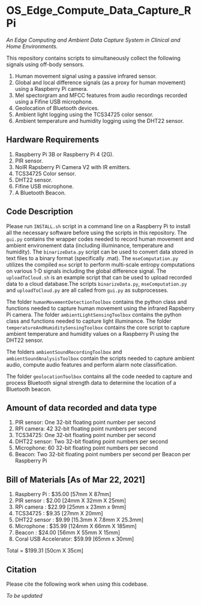 # OS_Edge_Compute_Data_Capture_RPi
*An Edge Computing and Ambient Data Capture System in Clinical and Home Environments.*

This repository contains scripts to simultaneously collect the following signals using off-body sensors.
1. Human movement signal using a passive infrared sensor.
2. Global and local difference signals (as a proxy for human movement) using a Raspberry Pi camera.
3. Mel spectorgram and MFCC features from audio recordings recorded using a Fifine USB microphone.
4. Geolocation of Bluetooth devices.
5. Ambient light logging using the TCS34725 color sensor.
6. Ambient temperature and humidity logging using the DHT22 sensor.

## Hardware Requirements
1. Raspberry Pi 3B or Raspberry Pi 4 (2G).
2. PIR sensor.
3. NoIR Rapsberry Pi Camera V2 with IR emitters.
4. TCS34725 Color sensor.
5. DHT22 sensor.
6. Fifine USB microphone.
7. A Bluetooth Beacon.

## Code Description
Please run `INSTALL.sh` script in a command line on a Raspberry Pi to install all the necessary software before using the scripts in this repository. The `gui.py` contains the wrapper codes needed to record human movement and ambient environement data (including illuminance, temperature and humidity). The `binarizeData.py` script can be used to convert data stored in text files to a binary format (specifically .mat). The `mseComputation.py` utilizes the compiled `mse` script to perform multi-scale entropy computations on various 1-D signals including the global difference signal. The `uploadToCloud.sh` is an example script that can be used to upload recorded data to a cloud database.The scripts `binarizeData.py`, `mseComputation.py` and `uploadToCloud.py` are all called from `gui.py` as subprocesses.

The folder `humanMovementDetectionToolbox` contains the python class and functions needed to capture human movement using the infrared Rapsberry Pi camera. The folder `ambientLightSensingToolbox` contains the python class and functions needed to capture light illuminance. The folder `temperatureAndHumiditySensingToolbox` contains the core script to capture ambient temperature and humidity values on a Raspberry Pi using the DHT22 sensor.

The folders `ambientSoundRecordingToolbox` and `ambientSoundAnalysisToolbox` contain the scripts needed to capture ambient audio, compute audio features and perform alarm note classification.

The folder `geolocationToolbox` contains all the code needed to capture and process Bluetooth signal strength data to determine the location of a Bluetooth beacon.

## Amount of data recorded and data type
1. PIR sensor: One 32-bit floating point number per second
2. RPI camera: 42 32-bit floating point numbers per second
3. TCS34725: One 32-bit floating point number per second
4. DHT22 sensor: Two 32-bit floating point numbers per second
5. Microphone: 60 32-bit floating point numbers per second
6. Beacon: Two 32-bit floating point numbers per second per Beacon per Raspberry Pi

## Bill of Materials [As of Mar 22, 2021]
1. Raspberry Pi         : $35.00 [57mm X 87mm]
2. PIR sensor           :  $2.00 [24mm X 32mm X 25mm]
3. RPi camera           : $22.99 [25mm x 23mm x 9mm]
4. TCS34725             :  $9.35 [27mm X 20mm]
5. DHT22 sensor         :  $9.99 [15.3mm X 7.8mm X 25.3mm]
6. Microphone           : $35.99 [124mm X 66mm X 185mm]
7. Beacon               : $24.00 [56mm X 55mm X 15mm]
8. Coral USB Accelerator: $59.99 [65mm x 30mm]

Total                   = $199.31 [50cm X 35cm]

## Citation

Please cite the following work when using this codebase.

*To be updated*


